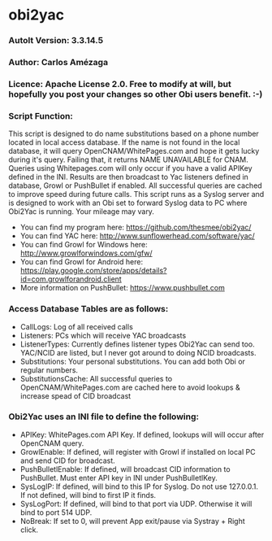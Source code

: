 # obi2yac
### AutoIt Version: 3.3.14.5
### Author: Carlos Amézaga
### Licence: Apache License 2.0.  Free to modify at will, but hopefully you post your changes so other Obi users benefit. :-)

### Script Function:
This script is designed to do name substitutions based on a phone number located in local access database.  If the name is not found in the local database, it will query OpenCNAM/WhitePages.com and hope it gets lucky during it's query.  Failing that, it returns NAME UNAVAILABLE for CNAM.  Queries using Whitepages.com will only occur if you have a valid APIKey defined in the INI. Results are then broadcast to Yac listeners defined in database, Growl or PushBullet if enabled.  All successful queries are cached to improve speed during future calls. This script runs as a Syslog server and is designed to work with an Obi set to forward Syslog data to PC where Obi2Yac is running.  Your mileage may vary.

- You can find my program here: https://github.com/thesmee/obi2yac/
- You can find YAC here: http://www.sunflowerhead.com/software/yac/
- You can find Growl for Windows here: http://www.growlforwindows.com/gfw/
- You can find Growl for Android here: https://play.google.com/store/apps/details?id=com.growlforandroid.client
- More information on PushBullet: https://www.pushbullet.com

### Access Database Tables are as follows:
- CallLogs: Log of all received calls
- Listeners: PCs which will receive YAC broadcasts
- ListenerTypes: Currently defines listener types Obi2Yac can send too.  YAC/NCID are listed, but I never got around to doing NCID broadcasts.
- Substitutions: Your personal substitutions.  You can add both Obi or regular numbers.
- SubstitutionsCache: All successful  queries to OpenCNAM/WhitePages.com are cached here to avoid lookups & increase spead of CID broadcast

### Obi2Yac uses an INI file to define the following:
- APIKey: WhitePages.com API Key.  If defined, lookups will will occur after OpenCNAM query.
- GrowlEnable: If defined, will register with Growl if installed on local PC and send CID for broadcast.
- PushBulletlEnable: If defined, will broadcast CID information to PushBullet.  Must enter API key in INI under PushBulletlKey.
- SysLogIP: If defined, will bind to this IP for Syslog.  Do not use 127.0.0.1. If not defined, will bind to first IP it finds.
- SysLogPort: If defined, will bind to that port via UDP. Otherwise it will bind to port 514 UDP.
- NoBreak: If set to 0, will prevent App exit/pause via Systray + Right click.
